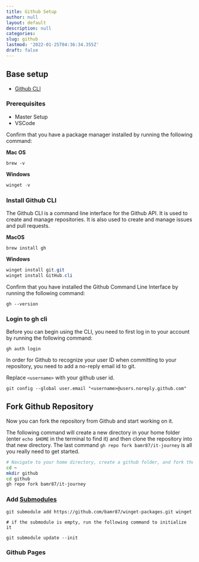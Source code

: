 ```yaml
---
title: Github Setup
author: null
layout: default
description: null
categories:
slug: github
lastmod: '2022-01-25T04:36:34.355Z'
draft: false
---
```


## Base setup

- [Github CLI](https://cli.github.com/)

### Prerequisites

- Master Setup
- VSCode

Confirm that you have a package manager installed by running the following command:

**Mac OS**

```shell
brew -v
```

**Windows**

```powershell
winget -v
```

### Install Github CLI

The Github CLI is a command line interface for the Github API. It is used to create and manage repositories. It is also used to create and manage issues and pull requests.

**MacOS**

```shell
brew install gh
```

**Windows**

```powershell
winget install git.git
winget install GitHub.cli
```

Confirm that you have installed the Github Command Line Interface by running the following command:

```shell
gh --version
```

### Login to gh cli

Before you can begin using the CLI, you need to first log in to your account by running the following command:

```shell
gh auth login
```

In order for Github to recognize your user ID when committing to your repository, you need to add a no-reply email id to git.

Replace `<username>` with your github user id.

```shell
git config --global user.email "<username>@users.noreply.github.com"
```

## Fork Github Repository

Now you can fork the repository from Github and start working on it.

The following command will create a new directory in your home folder (enter `echo $HOME` in the terminal to find it) and then clone the repository into that new directory. The last command `gh repo fork bamr87/it-journey` is all you really need to get started.

```bash
# Navigate to your home directory, create a github folder, and fork the github repo
cd ~
mkdir github
cd github
gh repo fork bamr87/it-journey
```

### Add [Submodules](http://git-scm.com/book/en/v2/Git-Tools-Submodules) 

```shell
git submodule add https://github.com/bamr87/winget-packages.git winget

# if the submodule is empty, run the following command to initialize it

git submodule update --init

```
### Github Pages

